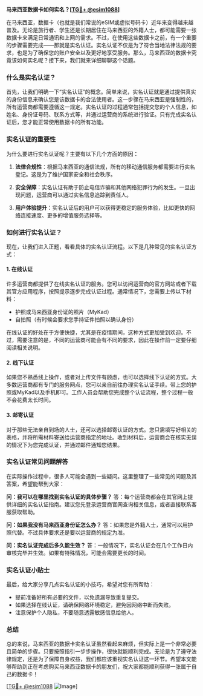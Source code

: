 **马来西亚数据卡如何实名？[[TG💪+ @esim1088](https://t.me/s/esim1088)]**

在马来西亚，数据卡（也就是我们常说的eSIM或虚拟号码卡）近年来变得越来越普及。无论是旅行者、学生还是长期居住在马来西亚的外籍人士，都可能需要一张数据卡来满足日常通讯和上网的需求。不过，在使用这些数据卡之前，有一个重要的步骤需要完成——那就是实名认证。实名认证不仅是为了符合当地法律法规的要求，也是为了确保您的账户安全以及更好地享受服务。那么，马来西亚的数据卡究竟该如何实名呢？接下来，我们就来详细聊聊这个话题。

### 什么是实名认证？

首先，让我们明确一下“实名认证”的概念。简单来说，实名认证就是通过提供真实的身份信息来确认您是该数据卡的合法使用者。这一步骤在马来西亚是强制性的，所有运营商都需要遵循这一规定。实名认证的过程通常包括提交您的个人信息，如姓名、身份证号码、联系方式等，并通过运营商的系统进行验证。只有完成实名认证后，您才能正常使用数据卡的所有功能。

### 实名认证的重要性

为什么要进行实名认证呢？主要有以下几个方面的原因：

1. **法律合规性**：根据马来西亚的通信法规，所有的移动通信服务都需要进行实名登记。这是为了维护国家安全和社会秩序。
   
2. **安全保障**：实名认证有助于防止电信诈骗和其他网络犯罪行为的发生。一旦出现问题，运营商可以通过实名信息追踪到责任人。

3. **用户体验提升**：实名认证后的用户可以获得更稳定的服务体验，比如更快的网络连接速度、更多的增值服务选择等。

### 如何进行实名认证？

现在，让我们进入正题，看看具体的实名认证流程。以下是几种常见的实名认证方式：

#### 1. 在线认证

许多运营商都提供了在线实名认证的服务。您可以访问运营商的官方网站或者下载其官方应用程序，按照提示逐步完成认证过程。通常情况下，您需要上传以下材料：

- 护照或马来西亚身份证的照片（MyKad）
- 自拍照（有时候会要求您手持证件拍照以确认身份）

在线认证的好处在于方便快捷，尤其是在疫情期间，这种方式更加受到欢迎。不过，需要注意的是，不同的运营商可能会有不同的要求，因此在操作前一定要仔细阅读相关说明。

#### 2. 线下认证

如果您不熟悉线上操作，或者对上传文件有顾虑，也可以选择线下认证的方式。大多数运营商都有专门的服务网点，您可以亲自前往办理实名认证手续。带上您的护照或MyKad以及手机即可。工作人员会帮助您完成整个认证流程，整个过程一般不会花费太长时间。

#### 3. 邮寄认证

对于那些无法亲自到场的人士，还可以选择邮寄认证的方式。您只需填写好相关的表格，并将所需材料寄送给运营商指定的地址。收到材料后，运营商会在核实无误的情况下为您完成认证，并通过邮件通知您结果。

### 实名认证常见问题解答

在实际操作过程中，很多人可能会遇到一些疑问。这里整理了一些常见的问题及其答案，希望能帮到大家：

**问：我可以在哪里找到实名认证的具体步骤？**
答：每个运营商都会在其官网上提供详细的实名认证指南。建议您先登录运营商官网查询相关信息，或者直接联系客服获取帮助。

**问：如果我没有马来西亚身份证怎么办？**
答：如果您是外籍人士，通常可以用护照代替。不过具体要求还是要以运营商的规定为准。

**问：实名认证完成后多久能生效？**
答：一般情况下，实名认证会在几个工作日内审核完毕并生效。如果有特殊情况，可能会需要更长的时间。

### 实名认证小贴士

最后，给大家分享几点实名认证的小技巧，希望对您有所帮助：

- 提前准备好所有必要的文件，以免遗漏导致重复提交。
- 如果选择在线认证，请确保网络环境稳定，避免因网络中断而失败。
- 注意保护个人隐私，不要随意透露敏感信息给他人。

### 总结

总的来说，马来西亚的数据卡实名认证虽然看起来麻烦，但实际上是一个非常必要且简单的步骤。只要按照指引一步步操作，很快就能顺利完成。无论是为了遵守法律规定，还是为了保障自身权益，我们都应该重视实名认证这一环节。希望本文能够帮助到正在考虑购买马来西亚数据卡的朋友们，祝大家都能顺利获得一张属于自己的数据卡！

[[TG💪+ @esim1088](https://t.me/s/esim1088) ![Image](https://i.postimg.cc/4NQfJmqS/Snipaste-2025-05-13-00-14-12.png)]